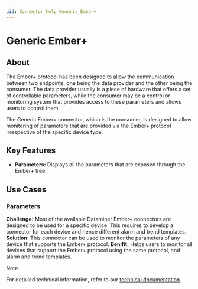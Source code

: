 ```yaml
---
uid: Connector_help_Generic_Ember+
---
```


# Generic Ember+

## About
The Ember+ protocol has been designed to allow the communication between two endpoints, one being the data provider and the other being the consumer. The data provider usually is a piece of hardware that offers a set of controllable parameters, while the consumer may be a control or monitoring system that provides access to these parameters and allows users to control them.

The Generic Ember+ connector, which is the consumer, is designed to allow monitoring of parameters that are provided via the Ember+ protocol irrespective of the specific device type.

## Key Features
 - **Parameters:** Displays all the parameters that are exposed through the Ember+ tree.

## Use Cases

### Parameters
**Challenge:** Most of the available Dataminer Ember+ connectors are designed to be used for a specific device. This requires to develop a connector for each device and hence different alarm and trend templates.
**Solution:** This connector can be used to monitor the parameters of any device that supports the Ember+ protocol.
**Benifit:** Helps users to monitor all devices that support the Ember+ protocol using the same protocol, and alarm and trend templates.

> [!NOTE]
> For detailed technical information, refer to our [technical documentation](xref:Connector_help_Generic_Ember+_Technical).
